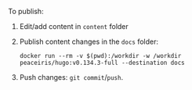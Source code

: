 To publish:

1. Edit/add content in `content` folder

2. Publish content changes in the `docs` folder:
   ```
   docker run --rm -v $(pwd):/workdir -w /workdir peaceiris/hugo:v0.134.3-full --destination docs
   ```

3. Push changes: `git commit`/`push`.

